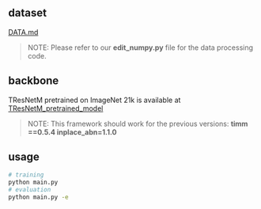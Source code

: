 ## dataset

[DATA.md](https://github.com/KMnP/intentonomy/blob/master/DATA.md)

>NOTE: Please refer to our **edit_numpy.py** file for the data processing code.

## backbone
TResNetM pretrained on ImageNet 21k is available at [TResNetM_pretrained_model](https://miil-public-eu.oss-eu-central-1.aliyuncs.com/model-zoo/ASL/MS_COCO_TRresNet_M_224_81.8.pth)

>NOTE: This framework should work for the previous versions: **timm ==0.5.4 inplace_abn=1.1.0**

## usage
```sh
# training
python main.py 
# evaluation
python main.py -e
```

